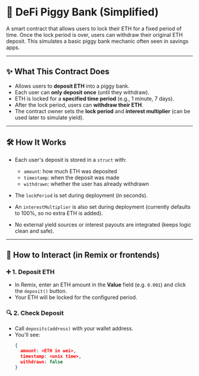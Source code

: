 # 🐷 DeFi Piggy Bank (Simplified)

A smart contract that allows users to lock their ETH for a fixed period of time. Once the lock period is over, users can withdraw their original ETH deposit. This simulates a basic piggy bank mechanic often seen in savings apps.

---

## ✨ What This Contract Does

- Allows users to **deposit ETH** into a piggy bank.
- Each user can **only deposit once** (until they withdraw).
- ETH is locked for a **specified time period** (e.g., 1 minute, 7 days).
- After the lock period, users can **withdraw their ETH**.
- The contract owner sets the **lock period** and **interest multiplier** (can be used later to simulate yield).

---

## 🛠️ How It Works

- Each user's deposit is stored in a `struct` with:
  - `amount`: how much ETH was deposited
  - `timestamp`: when the deposit was made
  - `withdrawn`: whether the user has already withdrawn

- The `lockPeriod` is set during deployment (in seconds).
- An `interestMultiplier` is also set during deployment (currently defaults to 100%, so no extra ETH is added).
- No external yield sources or interest payouts are integrated (keeps logic clean and safe).

---

## 🧪 How to Interact (in Remix or frontends)

### ➕ 1. Deposit ETH
- In Remix, enter an ETH amount in the **Value** field (e.g. `0.001`) and click the `deposit()` button.
- Your ETH will be locked for the configured period.

### 🔍 2. Check Deposit
- Call `deposits(address)` with your wallet address.
- You'll see:
  ```json
  {
    amount: <ETH in wei>,
    timestamp: <unix time>,
    withdrawn: false
  }
